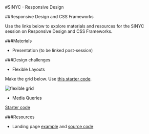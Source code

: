 #SINYC - Responsive Design
 

##Responsive Design and CSS Frameworks

Use the links below to explore materials and resources for the SINYC session on Responsive Design and CSS Frameworks.

###Materials

- Presentation (to be linked post-session)

###Design challenges

- Flexible Layouts

Make the grid below. Use <a href="https://drive.google.com/drive/folders/0B2oPzQ6clzPRRGlzd2FSUlA5Rm8?usp=sharing" target="_blank">this starter code</a>.

![flexible grid](http://www.farheen.website/content/attachments/flexible-grid.png)


- Media Queries 

[Starter code]()
 

###Resources
- Landing page <a href="http://design-dev-courses.herokuapp.com/content/attachments/landing-page-template/index.html" target="_blank">example</a> and <a href="https://github.com/fma2/teaching/tree/master/content/attachments/landing-page-template" target="_blank">source code</a>